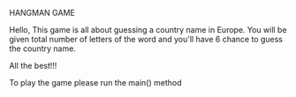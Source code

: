 HANGMAN GAME

Hello,
This game is all about guessing a country name in Europe.
You will be given total number of letters of the word and you'll have 6 chance to guess the country name.

All the best!!!

To play the game please run the main() method